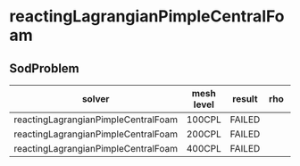 reactingLagrangianPimpleCentralFoam
=======

SodProblem
---------------------

|solver|mesh level|result|rho|U |p |e |
|------|----------|------|---|--|--|--|
|reactingLagrangianPimpleCentralFoam|100CPL|FAILED||
|reactingLagrangianPimpleCentralFoam|200CPL|FAILED||
|reactingLagrangianPimpleCentralFoam|400CPL|FAILED||
